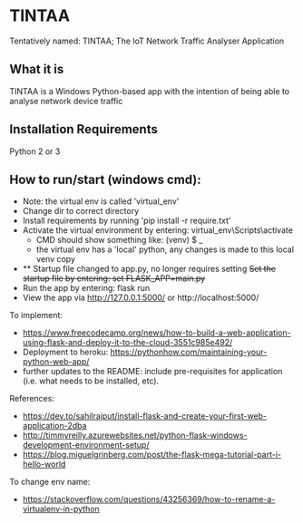 # TINTAA

Tentatively named: TINTAA; The IoT Network Traffic Analyser Application

## What it is
TINTAA is a Windows Python-based app with the intention of being able to analyse network device traffic

## Installation Requirements
Python 2 or 3

## How to run/start (windows cmd):
- Note: the virtual env is called 'virtual_env'
- Change dir to correct directory
- Install requirements by running 'pip install -r require.txt'
- Activate the virtual environment by entering: virtual_env\Scripts\activate
  - CMD should show something like: (venv) $ _
  - the virtual env has a 'local' python, any changes is made to this local venv copy
- ** Startup file changed to app.py, no longer requires setting ~~Set the startup file by entering: set FLASK_APP=main.py~~
- Run the app by entering: flask run
- View the app via http://127.0.0.1:5000/ or http://localhost:5000/

To implement:
- https://www.freecodecamp.org/news/how-to-build-a-web-application-using-flask-and-deploy-it-to-the-cloud-3551c985e492/
- Deployment to heroku: https://pythonhow.com/maintaining-your-python-web-app/
- further updates to the README: include pre-requisites for application (i.e. what needs to be installed, etc).

References:
- https://dev.to/sahilrajput/install-flask-and-create-your-first-web-application-2dba
- http://timmyreilly.azurewebsites.net/python-flask-windows-development-environment-setup/
- https://blog.miguelgrinberg.com/post/the-flask-mega-tutorial-part-i-hello-world

To change env name:
- https://stackoverflow.com/questions/43256369/how-to-rename-a-virtualenv-in-python
